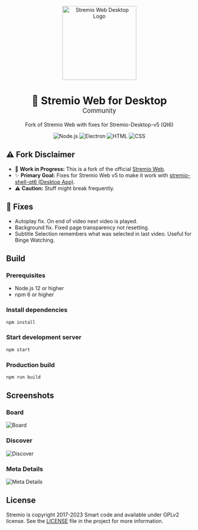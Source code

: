 <p align="center">
  <img src="https://www.stremio.com/website/stremio-logo-small.png" alt="Stremio Web Desktop Logo" width="200" />
</p>
<div align="center">
  <h1>🌌 Stremio Web for Desktop<br/><span style="font-size: 0.6em; font-weight: normal;">Community</span></h1>
</div>


<p align="center">Fork of Stremio Web with fixes for Stremio-Desktop-v5 (Qt6)</p>
<p align="center">
  <img src="https://img.shields.io/badge/Node.js-43853D?style=for-the-badge&logo=node.js&logoColor=white" alt="Node.js">
  <img src="https://img.shields.io/badge/React-191970?style=for-the-badge&logo=electron&logoColor=white" alt="Electron">
  <img src="https://img.shields.io/badge/HTML-239120?style=for-the-badge&logo=html5&logoColor=white" alt="HTML">
  <img src="https://img.shields.io/badge/CSS-239120?style=for-the-badge&logo=css3&logoColor=white" alt="CSS">
</p>


## ⚠️ **Fork Disclaimer**
- 🚧 **Work in Progress:** This is a fork of the official [Stremio Web](https://github.com/Stremio/stremio-web).
- ✨ **Primary Goal:** Fixes for Stremio Web v5 to make it work with [stremio-shell-qt6 (Desktop App)](https://github.com/Zaarrg/stremio-desktop-v5).
- ⚠️ **Caution:** Stuff might break frequently.

## 🌟 **Fixes**
- Autoplay fix. On end of video next video is played.
- Background fix. Fixed page transparency not resetting.
- Subtitle Selection remembers what was selected in last video. Useful for Binge Watching.

## Build

### Prerequisites

* Node.js 12 or higher
* npm 6 or higher

### Install dependencies

```bash
npm install
```

### Start development server

```bash
npm start
```

### Production build

```bash
npm run build
```

## Screenshots

### Board

![Board](/screenshots/board.png)

### Discover

![Discover](/screenshots/discover.png)

### Meta Details

![Meta Details](/screenshots/metadetails.png)

## License

Stremio is copyright 2017-2023 Smart code and available under GPLv2 license. See the [LICENSE](/LICENSE.md) file in the project for more information.
